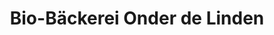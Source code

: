 ---
title: "Bio-Bäckerei Onder de Linden"
url: /koeln/bio-baeckerei-onder-de-linden/
shop: Bäckerei
---